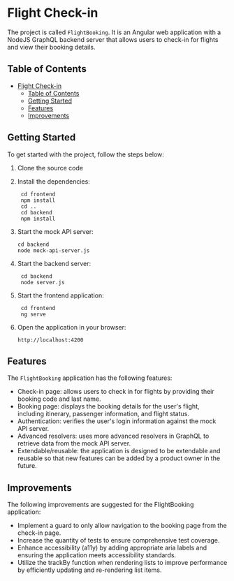 # Flight Check-in

The project is called `FlightBooking`. It is an Angular web application with a NodeJS GraphQL backend server that allows users to check-in for flights and view their booking details.

## Table of Contents

- [Flight Check-in](#flight-check-in)
  - [Table of Contents](#table-of-contents)
  - [Getting Started](#getting-started)
  - [Features](#features)
  - [Improvements](#improvements)


## Getting Started

To get started with the project, follow the steps below:

1. Clone the source code
   
2. Install the dependencies: 
   ```
    cd frontend
    npm install
    cd ..
    cd backend
    npm install
    ```
3. Start the mock API server:
   ```   
   cd backend
   node mock-api-server.js
   ```   
4. Start the backend server:
   ```   
    cd backend
    node server.js
   ```      
5. Start the frontend application:
   ```   
    cd frontend
    ng serve
   ```      
6. Open the application in your browser: 
   
    `http://localhost:4200`


## Features

The `FlightBooking` application has the following features:

- Check-in page: allows users to check in for flights by providing their booking code and last name.
- Booking page: displays the booking details for the user's flight, including itinerary, passenger information, and flight status.
- Authentication: verifies the user's login information against the mock API server.
- Advanced resolvers: uses more advanced resolvers in GraphQL to retrieve data from the mock API server.
- Extendable/reusable: the application is designed to be extendable and reusable so that new features can be added by a product owner in the future.

## Improvements

The following improvements are suggested for the FlightBooking application:

- Implement a guard to only allow navigation to the booking page from the check-in page.
- Increase the quantity of tests to ensure comprehensive test coverage.
- Enhance accessibility (a11y) by adding appropriate aria labels and ensuring the application meets accessibility standards.
- Utilize the trackBy function when rendering lists to improve performance by efficiently updating and re-rendering list items.
